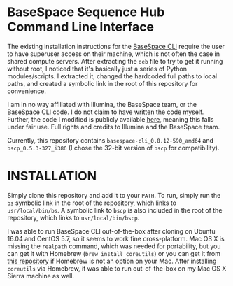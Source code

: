# BaseSpace Sequence Hub Command Line Interface
The existing installation instructions for the [BaseSpace CLI](https://help.basespace.illumina.com/articles/descriptive/basespace-cli/#Installation) require the user to have superuser access on their machine, which is not often the case in shared compute servers. After extracting the `deb` file to try to get it running without root, I noticed that it's basically just a series of Python modules/scripts. I extracted it, changed the hardcoded full paths to local paths, and created a symbolic link in the root of this repository for convenience.

I am in no way affiliated with Illumina, the BaseSpace team, or the BaseSpace CLI code. I do not claim to have written the code myself. Further, the code I modified is publicly available [here](https://basespace.bintray.com/BaseSpaceCLI-DEB/), meaning this falls under fair use. Full rights and credits to Illumina and the BaseSpace team.

Currently, this repository contains `basespace-cli_0.8.12-590_amd64` and `bscp_0.5.3-327_i386` (I chose the 32-bit version of `bscp` for compatibility).

# INSTALLATION
Simply clone this repository and add it to your `PATH`. To run, simply run the `bs` symbolic link in the root of the repository, which links to `usr/local/bin/bs`. A symbolic link to `bscp` is also included in the root of the repository, which links to `usr/local/bin/bscp`.

I was able to run BaseSpace CLI out-of-the-box after cloning on Ubuntu 16.04 and CentOS 5.7, so it seems to work fine cross-platform. Mac OS X is missing the `realpath` command, which was needed for portability, but you can get it with Homebrew (`brew install coreutils`) or you can get it from [this repository](https://github.com/harto/realpath-osx) if Homebrew is not an option on your Mac. After installing `coreutils` via Homebrew, it was able to run out-of-the-box on my Mac OS X Sierra machine as well.
